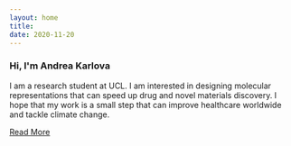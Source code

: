```yaml
---
layout: home
title: 
date: 2020-11-20 
---
```

### Hi, I'm Andrea Karlova 
I am a research student at UCL. I am interested in designing molecular representations that can speed up drug and novel materials discovery.
I hope that my work is a small step that can improve healthcare worldwide and tackle climate change. 

<a href="/about.html" class="highlighted">Read More</a>




